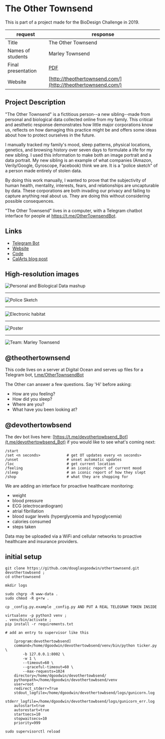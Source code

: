 # The Other Townsend

This is part of a project made for the BioDesign Challenge in 2019. 

| request | response |
|-------  |-------- |
| Title | The Other Townsend |
| Names of students | Marley Townsend |
| Final presentation | [PDF](https://www.dropbox.com/s/cb74f7us4s6a0g7/MarleyTownsend_CalArts_BDC2019_final.pdf?dl=0) |
| Website | [http://theothertownsend.com/](http://theothertownsend.com/) |


## Project Description

"The Other Townsend" is a fictitious person--a new sibling--made from personal and biological data collected online from my family. This critical and aesthetic response demonstrates how little major corporations know us, reflects on how damaging this practice might be and offers some ideas about how to protect ourselves in the future.

I manually tracked my family's mood, sleep patterns, physical locations, genetics, and browsing history over seven days to formulate a life for my new sibling. I used this information to make both an image portrait and a data portrait. My new sibling is an example of what companies (Amazon, Verily/Google, Gyroscope, Facebook) think we are. It is a "police sketch" of a person made entirely of stolen data. 

By doing this work manually, I wanted to prove that the subjectivity of human health, mentality, interests, fears, and relationships are uncapturable by data. These corporations are both invading our privacy and failing to capture anything real about us. They are doing this without considering possible consequences.

"The Other Townsend" lives in a computer, with a Telegram chatbot interface for people at https://t.me/OtherTownsendBot.


## Links
- [Telegram Bot](https://t.me/OtherTownsendBot)
- [Website](https://theothertownsend.com)
- [Code](https://github.com/calarts/othertownsend)
- [CalArts blog post](http://blog.calarts.edu/2019/06/05/calartian-competes-in-2019-biodesign-challenge-summit/)



## High-resolution images


![Personal and Biological Data mashup](media/Other_Townsend_mashup.png)

---

![Police Sketch](media/Other_Townsend_policesketch.png)

---

![Electronic habitat](media/Other_Townsend_habitat.jpg)

---

![Poster](media/BDCPoster.png)

---

![Team: Marley Townsend](media/photomarleytownsend.png)





## @theothertownsend
This code lives on a server at Digital Ocean and serves up files for a Telegram bot, [t.me/OtherTownsendBot](https://t.me/OtherTownsendBot)

The Other can answer a few questions. Say 'Hi' before asking:

 - How are you feeling?
 - How did you sleep?
 - Where are you?
 - What have you been looking at?


## @devothertowbsend
The dev bot lives here: [https://t.me/devothertowbsend_Bot](t.me/devothertowbsend_Bot) if you would like to see what's coming next:

```
/start
/set <n seconds>			# get OT updates every <n seconds>
/unset						# unset automatic updates
/loc						# get current location
/feeling					# an iconic report of current mood
/sleep						# an iconic report of how they slept
/shop						# what they are shopping for
```

We are adding an interface for proactive healthcare monitoring:

 - weight
 - blood pressure
 - ECG (electrocardiogram)
 - atrial fibrillation
 - blood sugar levels (hyperglycemia and hypoglycemia)
 - calories consumed
 - steps taken

 Data may be uploaded via a WiFi and cellular networks to proactive healthcare and insurance providers.


## initial setup

```
git clone https://github.com/douglasgoodwin/othertownsend.git devothertowbsend ; 
cd othertownsend

mkdir logs

sudo chgrp -R www-data .
sudo chmod -R g+rw .

cp _config.py.example _config.py AND PUT A REAL TELEGRAM TOKEN INSIDE

virtualenv -p python3 venv ;
. venv/bin/activate ;
pip install -r requirements.txt

# add an entry to supervisor like this

	[program:devothertowbsend]
	command=/home/dgoodwin/devothertowbsend/venv/bin/python ticker.py \
		-b 127.0.0.1:8002 \
		-w 1 \
		--timeout=60 \
		--graceful-timeout=60 \
		--max-requests=1024
	directory=/home/dgoodwin/devothertowbsend/
	pythonpath=/home/dgoodwin/devothertowbsend/venv
	user=root
	redirect_stderr=True
	stdout_logfile=/home/dgoodwin/devothertowbsend/logs/gunicorn.log
	stderr_logfile=/home/dgoodwin/devothertowbsend/logs/gunicorn_err.log
	autostart=true
	autorestart=true
	startsecs=10
	stopwaitsecs=10
	priority=999

sudo supervisorctl reload 
```
